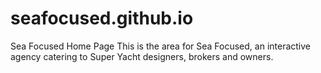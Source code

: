 # seafocused.github.io
Sea Focused Home Page
This is the area for Sea Focused, an interactive agency catering to Super Yacht designers, brokers and owners.
